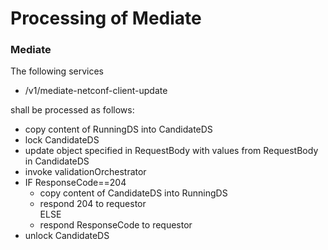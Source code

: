 # Processing of Mediate  

### Mediate  

The following services  
- /v1/mediate-netconf-client-update  

shall be processed as follows:  
- copy content of RunningDS into CandidateDS  
- lock CandidateDS  
- update object specified in RequestBody with values from RequestBody in CandidateDS  
- invoke validationOrchestrator  
- IF ResponseCode==204  
  - copy content of CandidateDS into RunningDS  
  - respond 204 to requestor  
  ELSE  
  - respond ResponseCode to requestor  
- unlock CandidateDS  

